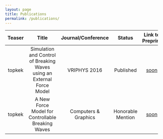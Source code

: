 ```yaml
---
layout: page
title: Publications
permalink: /publications/
---
```


|Teaser|Title|Journal/Conference|Status|Link to Preprint|
|:----:|:--------------------------------------------------------------------:|:------------------:|:---------------:|:--------------:|
|topkek|Simulation and Control of Breaking Waves using an External Force Model|VRIPHYS 2016        |Published        |[soon]()
|topkek|A New Force Model for Controllable Breaking Waves                     |Computers & Graphics|Honorable Mention|[soon]()        |
